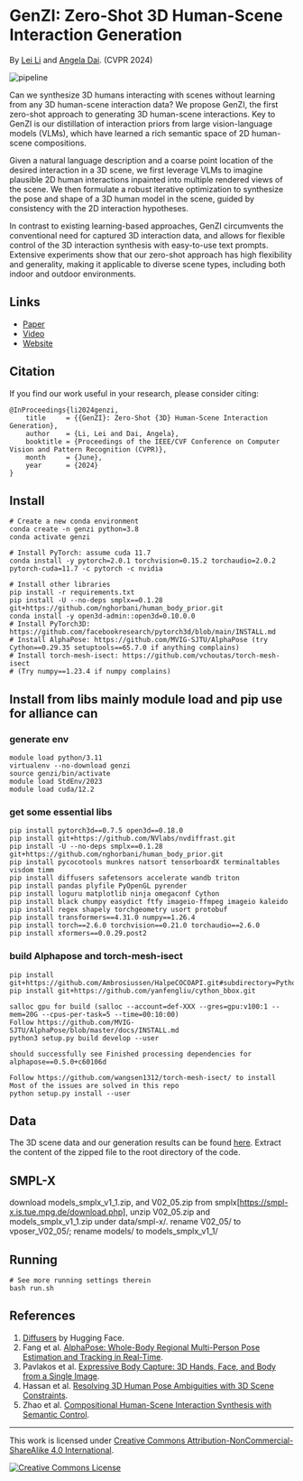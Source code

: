 # GenZI: Zero-Shot 3D Human-Scene Interaction Generation
By [Lei Li](https://craigleili.github.io/) and [Angela Dai](https://www.3dunderstanding.org/team.html). (CVPR 2024)

![pipeline](asset/teaser.gif)

Can we synthesize 3D humans interacting with scenes without learning from any 3D human-scene interaction data? We propose GenZI, the first zero-shot approach to generating 3D human-scene interactions. Key to GenZI is our distillation of interaction priors from large vision-language models (VLMs), which have learned a rich semantic space of 2D human-scene compositions.

Given a natural language description and a coarse point location of the desired interaction in a 3D scene, we first leverage VLMs to imagine plausible 2D human interactions inpainted into multiple rendered views of the scene. We then formulate a robust iterative optimization to synthesize the pose and shape of a 3D human model in the scene, guided by consistency with the 2D interaction hypotheses.

In contrast to existing learning-based approaches, GenZI circumvents the conventional need for captured 3D interaction data, and allows for flexible control of the 3D interaction synthesis with easy-to-use text prompts. Extensive experiments show that our zero-shot approach has high flexibility and generality, making it applicable to diverse scene types, including both indoor and outdoor environments.


## Links

- [Paper](https://arxiv.org/pdf/2311.17737)
- [Video](https://youtu.be/ozfs6E0JIMY)
- [Website](https://craigleili.github.io/projects/genzi/)

## Citation
If you find our work useful in your research, please consider citing:
```
@InProceedings{li2024genzi,
    title     = {{GenZI}: Zero-Shot {3D} Human-Scene Interaction Generation},
    author    = {Li, Lei and Dai, Angela},
    booktitle = {Proceedings of the IEEE/CVF Conference on Computer Vision and Pattern Recognition (CVPR)},
    month     = {June},
    year      = {2024}
}
```

## Install
```shell
# Create a new conda environment
conda create -n genzi python=3.8
conda activate genzi

# Install PyTorch: assume cuda 11.7
conda install -y pytorch=2.0.1 torchvision=0.15.2 torchaudio=2.0.2 pytorch-cuda=11.7 -c pytorch -c nvidia

# Install other libraries
pip install -r requirements.txt
pip install -U --no-deps smplx==0.1.28 git+https://github.com/nghorbani/human_body_prior.git
conda install -y open3d-admin::open3d=0.10.0.0
# Install PyTorch3D: https://github.com/facebookresearch/pytorch3d/blob/main/INSTALL.md
# Install AlphaPose: https://github.com/MVIG-SJTU/AlphaPose (try Cython==0.29.35 setuptools==65.7.0 if anything complains)
# Install torch-mesh-isect: https://github.com/vchoutas/torch-mesh-isect
# (Try numpy==1.23.4 if numpy complains)
```
## Install from libs mainly module load and pip use for alliance can
### generate env
```shell
module load python/3.11
virtualenv --no-download genzi
source genzi/bin/activate
module load StdEnv/2023
module load cuda/12.2 
```

### get some essential libs
```shell
pip install pytorch3d==0.7.5 open3d==0.18.0
pip install git+https://github.com/NVlabs/nvdiffrast.git
pip install -U --no-deps smplx==0.1.28 git+https://github.com/nghorbani/human_body_prior.git
pip install pycocotools munkres natsort tensorboardX terminaltables visdom timm
pip install diffusers safetensors accelerate wandb triton
pip install pandas plyfile PyOpenGL pyrender
pip install loguru matplotlib ninja omegaconf Cython
pip install black chumpy easydict ftfy imageio-ffmpeg imageio kaleido 
pip install regex shapely torchgeometry usort protobuf
pip install transformers==4.31.0 numpy==1.26.4
pip install torch==2.6.0 torchvision==0.21.0 torchaudio==2.6.0
pip install xformers==0.0.29.post2
```
### build Alphapose and torch-mesh-isect
```shell
pip install git+https://github.com/Ambrosiussen/HalpeCOCOAPI.git#subdirectory=PythonAPI
pip install git+https://github.com/yanfengliu/cython_bbox.git

salloc gpu for build (salloc --account=def-XXX --gres=gpu:v100:1 --mem=20G --cpus-per-task=5 --time=00:10:00)
Follow https://github.com/MVIG-SJTU/AlphaPose/blob/master/docs/INSTALL.md
python3 setup.py build develop --user

should successfully see Finished processing dependencies for alphapose==0.5.0+c60106d

Follow https://github.com/wangsen1312/torch-mesh-isect/ to install
Most of the issues are solved in this repo
python setup.py install --user
```


## Data

The 3D scene data and our generation results can be found [here](https://1drv.ms/u/s!Alg6Vpe53dEDgrcBClkV5NvqydM9Xg?e=nsyPeU).
Extract the content of the zipped file to the root directory of the code.

##  SMPL-X
download models_smplx_v1_1.zip, and V02_05.zip from smplx[https://smpl-x.is.tue.mpg.de/download.php], unzip V02_05.zip and models_smplx_v1_1.zip under data/smpl-x/. rename V02_05/ to vposer_V02_05/;  rename models/ to models_smplx_v1_1/
 

## Running

```shell
# See more running settings therein
bash run.sh
```

## References
1. [Diffusers](https://github.com/huggingface/diffusers) by Hugging Face.
1. Fang et al. [AlphaPose: Whole-Body Regional Multi-Person Pose Estimation and Tracking in Real-Time](https://github.com/MVIG-SJTU/AlphaPose).
1. Pavlakos et al. [Expressive Body Capture: 3D Hands, Face, and Body from a Single Image](https://github.com/vchoutas/smplx).
1. Hassan et al. [Resolving 3D Human Pose Ambiguities with 3D Scene Constraints](https://github.com/mohamedhassanmus/prox).
1. Zhao et al. [Compositional Human-Scene Interaction Synthesis with Semantic Control](https://github.com/zkf1997/COINS).

---

This work is licensed under [Creative Commons Attribution-NonCommercial-ShareAlike 4.0 International](https://creativecommons.org/licenses/by-nc-sa/4.0/).

[![Creative Commons License](https://i.creativecommons.org/l/by-nc-sa/4.0/80x15.png)](https://creativecommons.org/licenses/by-nc-sa/4.0/)
